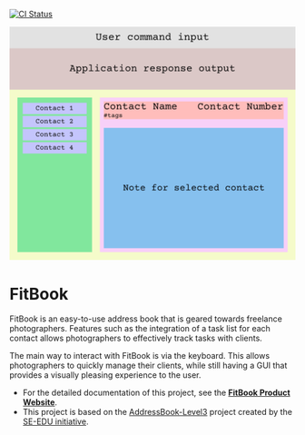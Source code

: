 [![CI Status](https://github.com/se-edu/addressbook-level3/workflows/Java%20CI/badge.svg)](https://github.com/AY2324S2-CS2103T-T17-3/tp/actions)

![Ui](docs/images/Ui.png)

# FitBook
FitBook is an easy-to-use address book that is geared towards freelance photographers.
Features such as the integration of a task list for each contact allows photographers
to effectively track tasks with clients.

The main way to interact with FitBook is via the keyboard. This allows photographers to quickly manage
their clients, while still having a GUI that provides a visually pleasing experience to the user.

* For the detailed documentation of this project, see the **[FitBook Product Website](https://ay2324s2-cs2103t-t17-3.github.io/tp/)**.
* This project is based on the [AddressBook-Level3](https://github.com/se-edu/addressbook-level3) project created by the [SE-EDU initiative](https://se-education.org).

